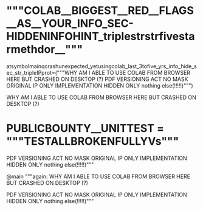# """COLAB__BIGGEST__RED__FLAGS__AS__YOUR_INFO_SEC-HIDDENINFOHINT_triplestrstrfivestarmethdor__"""
atsymbolmainqcrashunexpected_yetusingcolab_last_3tofive_yrs_info_hide_sec_str_tripleIPprot=("""WHY AM I ABLE TO USE COLAB FROM BROWSER HERE BUT CRASHED ON DESKTOP (?)  PDF VERSIONING ACT NO MASK ORIGINAL IP ONLY IMPLEMENTATION HIDDEN ONLY nothing else(!!!!!)""")

WHY AM I ABLE TO USE COLAB FROM BROWSER HERE BUT CRASHED ON DESKTOP (?)

# PUBLICBOUNTY__UNITTEST = """TESTALLBROKENFULLYVs"""



PDF VERSIONING ACT NO MASK ORIGINAL IP ONLY IMPLEMENTATION HIDDEN ONLY nothing else(!!!!!)"""

@main """again: WHY AM I ABLE TO USE COLAB FROM BROWSER HERE BUT CRASHED ON DESKTOP (?)

PDF VERSIONING ACT NO MASK ORIGINAL IP ONLY IMPLEMENTATION HIDDEN ONLY nothing else(!!!!!)"""
